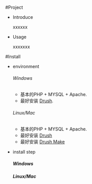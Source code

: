 #Project
   *  Introduce

      xxxxxx 
   * Usage

      xxxxxxx

#Install
  * environment
    ###### Windows

     *  基本的PHP + MYSQL + Apache.
     *  最好安装 [Drush](http://drush.ws/drush_windows_installer).

    ###### Linux/Mac

     *  基本的PHP + MYSQL + Apache.
     *  最好安装 [Drush](http://drupalcode.org/project/drush.git/blob/HEAD:/README.txt)
     *  最好安装 [Drush Make](http://drupalcode.org/project/drush_make.git/blob_plain/refs/heads/6.x-2.x:/INSTALL.txt)

  * install step
    ##### Windows

    ##### Linux/Mac
